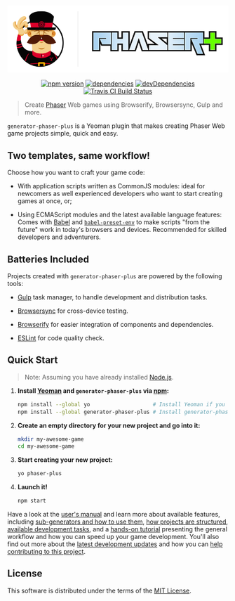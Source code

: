 <div align="center">

[![generator-phaser-plus][logo]][gpp_]

<div>

[![npm version][bdg1]][gpp_]
[![dependencies][bdg2]][ddm1]
[![devDependencies][bdg3]][ddm2]
[![Travis CI Build Status][bdg4]][tci_]

</div>
</div>

>   Create [Phaser][phsr] Web games using Browserify, Browsersync, Gulp and more.

`generator-phaser-plus` is a Yeoman plugin that makes creating Phaser Web game projects simple, quick and easy.


Two templates, same workflow!
-----------------------------

Choose how you want to craft your game code:

*   With application scripts written as CommonJS modules: ideal for newcomers as well experienced developers who want to start creating games at once, or;

*   Using ECMAScript modules and the latest available language features: Comes with [Babel][babl] and [`babel-preset-env`](https://github.com/babel/babel-preset-env) to make scripts "from the future" work in today's browsers and devices. Recommended for skilled developers and adventurers.


Batteries Included
------------------

Projects created with `generator-phaser-plus` are powered by the following tools:

*   [Gulp][gulp] task manager, to handle development and distribution tasks.

*   [Browsersync][bsnc] for cross-device testing.

*   [Browserify][brsy] for easier integration of components and dependencies.

*   [ESLint][eslt] for code quality check.


Quick Start
-----------

>   Note: Assuming you have already installed [Node.js][node].

1.  **Install [Yeoman][yo__] and `generator-phaser-plus` via [npm][npm_]:**

    ```sh
    npm install --global yo                    # Install Yeoman if you don't have it yet.
    npm install --global generator-phaser-plus # Install generator-phaser-plus.
    ```

2.  **Create an empty directory for your new project and go into it:**

    ```sh
    mkdir my-awesome-game
    cd my-awesome-game
    ```

3.  **Start creating your new project:**

    ```sh
    yo phaser-plus
    ```

4.  **Launch it!**

    ```sh
    npm start
    ```

Have a look at the [user's manual][m] and learn more about available features, including [sub-generators and how to use them][s], [how projects are structured][p], [available development tasks][t], and a [hands-on tutorial][g] presenting the general workflow and how you can speed up your game development. You'll also find out more about the [latest development updates][n] and how you can [help contributing to this project][c].


License
-------

This software is distributed under the terms of the [MIT License](LICENSE).


<!-- Links -->

[n]: ../docs/news.md
[m]: ../docs/index.md
[t]: ../docs/tasks.md
[c]: ../docs/contributing.md
[p]: ../docs/project-layout.md
[g]: ../docs/quick-start-guide.md
[s]: ../docs/generator.md#sub-generators
[logo]: ../docs/media/logo.png

[phsr]: http://phaser.io/
[yo__]: http://yeoman.io/
[eslt]: http://eslint.org/
[gulp]: http://gulpjs.com/
[babl]: https://babeljs.io/
[node]: https://nodejs.org/
[brsy]: http://browserify.org/
[npm_]: https://www.npmjs.com/
[bsnc]: http://www.browsersync.io/
[gpp_]: https://www.npmjs.com/package/generator-phaser-plus
[tci_]: https://travis-ci.org/rblopes/generator-phaser-plus
[ddm1]: https://david-dm.org/rblopes/generator-phaser-plus?path=generator
[bdg1]: https://img.shields.io/npm/v/generator-phaser-plus.svg?style=flat-square
[ddm2]: https://david-dm.org/rblopes/generator-phaser-plus?path=generator&type=dev
[bdg4]: https://img.shields.io/travis/rblopes/generator-phaser-plus.svg?style=flat-square
[bdg2]: https://david-dm.org/rblopes/generator-phaser-plus/status.svg?style=flat-square&path=generator
[bdg3]: https://david-dm.org/rblopes/generator-phaser-plus/dev-status.svg?style=flat-square&path=generator
